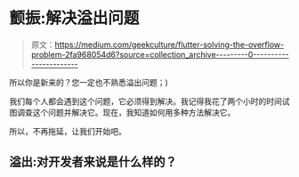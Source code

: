 # 颤振:解决溢出问题

> 原文：<https://medium.com/geekculture/flutter-solving-the-overflow-problem-2fa968054d6?source=collection_archive---------0----------------------->

所以你是新来的？您一定也不熟悉溢出问题；)

我们每个人都会遇到这个问题，它必须得到解决。我记得我花了两个小时的时间试图调查这个问题并解决它。现在，我知道如何用多种方法解决它。

所以，不再拖延，让我们开始吧。

## 溢出:对开发者来说是什么样的？